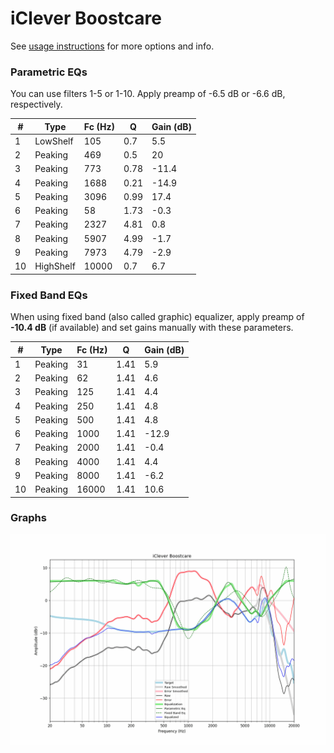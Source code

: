 # iClever Boostcare
See [usage instructions](https://github.com/jaakkopasanen/AutoEq#usage) for more options and info.

### Parametric EQs
You can use filters 1-5 or 1-10. Apply preamp of -6.5 dB or -6.6 dB, respectively.

|   # | Type      |   Fc (Hz) |    Q |   Gain (dB) |
|-----|-----------|-----------|------|-------------|
|   1 | LowShelf  |       105 | 0.7  |         5.5 |
|   2 | Peaking   |       469 | 0.5  |        20   |
|   3 | Peaking   |       773 | 0.78 |       -11.4 |
|   4 | Peaking   |      1688 | 0.21 |       -14.9 |
|   5 | Peaking   |      3096 | 0.99 |        17.4 |
|   6 | Peaking   |        58 | 1.73 |        -0.3 |
|   7 | Peaking   |      2327 | 4.81 |         0.8 |
|   8 | Peaking   |      5907 | 4.99 |        -1.7 |
|   9 | Peaking   |      7973 | 4.79 |        -2.9 |
|  10 | HighShelf |     10000 | 0.7  |         6.7 |

### Fixed Band EQs
When using fixed band (also called graphic) equalizer, apply preamp of **-10.4 dB** (if available) and set gains manually with these parameters.

|   # | Type    |   Fc (Hz) |    Q |   Gain (dB) |
|-----|---------|-----------|------|-------------|
|   1 | Peaking |        31 | 1.41 |         5.9 |
|   2 | Peaking |        62 | 1.41 |         4.6 |
|   3 | Peaking |       125 | 1.41 |         4.4 |
|   4 | Peaking |       250 | 1.41 |         4.8 |
|   5 | Peaking |       500 | 1.41 |         4.8 |
|   6 | Peaking |      1000 | 1.41 |       -12.9 |
|   7 | Peaking |      2000 | 1.41 |        -0.4 |
|   8 | Peaking |      4000 | 1.41 |         4.4 |
|   9 | Peaking |      8000 | 1.41 |        -6.2 |
|  10 | Peaking |     16000 | 1.41 |        10.6 |

### Graphs
![](./iClever%20Boostcare.png)

